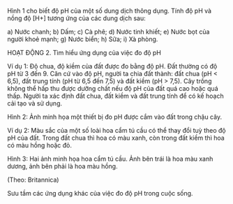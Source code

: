 Hình 1 cho biết độ pH của một số dung dịch thông dụng. Tính độ pH và nồng độ [H+] tương ứng của các dung dịch sau:

a) Nước chanh;      b) Dấm;           c) Cà phê;
d) Nước tinh khiết;  e) Nước bọt của người khoẻ mạnh;
g) Nước biển;       h) Sữa;           i) Xà phòng.

HOẠT ĐỘNG 2. Tìm hiểu ứng dụng của việc đo độ pH

Ví dụ 1: Độ chua, độ kiềm của đất được đo bằng độ pH. Đất thường có độ pH từ 3 đến 9. Căn cứ vào độ pH, người ta chia đất thành: đất chua (pH < 6,5), đất trung tính (pH từ 6,5 đến 7,5) và đất kiềm (pH > 7,5). Cây trồng không thể hấp thu được dưỡng chất nếu độ pH của đất quá cao hoặc quá thấp. Người ta xác định đất chua, đất kiềm và đất trung tính để có kế hoạch cải tạo và sử dụng.

Hình 2: Ảnh minh họa một thiết bị đo pH được cắm vào đất trong chậu cây.

Ví dụ 2: Màu sắc của một số loài hoa cẩm tú cầu có thể thay đổi tuỳ theo độ pH của đất. Trong đất chua thì hoa có màu xanh, còn trong đất kiềm thì hoa có màu hồng hoặc đỏ.

Hình 3: Hai ảnh minh họa hoa cẩm tú cầu. Ảnh bên trái là hoa màu xanh dương, ảnh bên phải là hoa màu hồng.

(Theo: Britannica)

Sưu tầm các ứng dụng khác của việc đo độ pH trong cuộc sống.